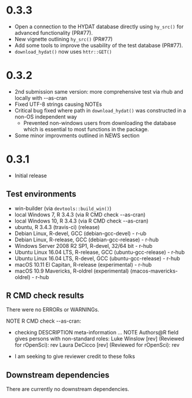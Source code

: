 # 0.3.3
  * Open a connection to the HYDAT database directly using `hy_src()` for advanced functionality (PR#77).
  * New vignette outlining `hy_src()` (PR#77)
  * Add some tools to improve the usability of the test database (PR#77).
  * `download_hydat()` now uses `httr::GET()`

# 0.3.2
* 2nd submission same version: more comprehensive test via rhub and locally with --as-cran
* Fixed UTF-8 strings causing NOTEs
* Critical bug fixed where path in `download_hydat()` was constructed in a non-OS independent way
    - Prevented non-windows users from downloading the database which is essential to most functions in the package.
* Some minor improvments outlined in NEWS section

# 0.3.1
* Initial release

## Test environments
* win-builder (via `devtools::build_win()`)
* local Windows 7, R 3.4.3 (via R CMD check --as-cran)
* local Windows 10, R 3.4.3 (via R CMD check --as-cran)
* ubuntu, R 3.4.3 (travis-ci) (release)
* Debian Linux, R-devel, GCC (debian-gcc-devel) - r-ub
* Debian Linux, R-release, GCC (debian-gcc-release) - r-hub
* Windows Server 2008 R2 SP1, R-devel, 32/64 bit - r-hub
* Ubuntu Linux 16.04 LTS, R-release, GCC (ubuntu-gcc-release) - r-hub
* Ubuntu Linux 16.04 LTS, R-devel, GCC (ubuntu-gcc-release) - r-hub
* macOS 10.11 El Capitan, R-release (experimental) - r-hub
* macOS 10.9 Mavericks, R-oldrel (experimental) (macos-mavericks-oldrel) - r-hub
 
## R CMD check results

There were no ERRORs or WARNINGs.

NOTE R CMD check --as-cran:
* checking DESCRIPTION meta-information ... NOTE
Authors@R field gives persons with non-standard roles:
  Luke Winslow [rev] (Reviewed for rOpenSci): rev
  Laura DeCicco [rev] (Reviewed for rOpenSci): rev

* I am seeking to give reviewer credit to these folks


## Downstream dependencies

There are currently no downstream dependencies.
